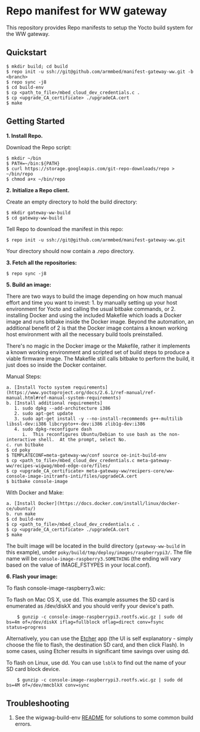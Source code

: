 Repo manifest for WW gateway
=============================================
This repository provides Repo manifests to setup the Yocto build system for the WW gateway.

Quickstart
----------
    $ mkdir build; cd build
    $ repo init -u ssh://git@github.com/armmbed/manifest-gateway-ww.git -b <branch>
    $ repo sync -j8
    $ cd build-env
    $ cp <path_to_file>/mbed_cloud_dev_credentials.c .
    $ cp <upgrade_CA_certificate> ./upgradeCA.cert
    $ make

Getting Started
---------------
**1.  Install Repo.**

Download the Repo script:

    $ mkdir ~/bin
    $ PATH=~/bin:${PATH}
    $ curl https://storage.googleapis.com/git-repo-downloads/repo > ~/bin/repo
    $ chmod a+x ~/bin/repo

**2.  Initialize a Repo client.**

Create an empty directory to hold the build directory:

    $ mkdir gateway-ww-build
    $ cd gateway-ww-build

Tell Repo to download the manifest in this repo:

    $ repo init -u ssh://git@github.com/armmbed/manifest-gateway-ww.git

Your directory should now contain a .repo directory.

**3.  Fetch all the repositories:**

    $ repo sync -j8

**5.  Build an image:**

There are two ways to build the image depending on how much manual effort and time you want to invest: 1. by manually setting up your host environment for Yocto and calling the usual bitbake commands, or 2. installing Docker and using the included Makefile which loads a Docker image and runs bitbake inside the Docker image.  Beyond the automation, an additional benefit of 2 is that the Docker image contains a known working host environment with all the necessary build tools preinstalled.

There's no magic in the Docker image or the Makefile, rather it implements a known working environment and scripted set of build steps to produce a viable firmware image.  The Makefile still calls bitbake to perform the build, it just does so inside the Docker container.

Manual Steps:

    a. [Install Yocto system requirements](https://www.yoctoproject.org/docs/2.6.1/ref-manual/ref-manual.html#ref-manual-system-requirements)
    b. [Install additional requirements]
       1. sudo dpkg --add-architecture i386
       2. sudo apt-get update
       3. sudo apt-get install -y --no-install-recommends g++-multilib libssl-dev:i386 libcrypto++-dev:i386 zlib1g-dev:i386
       4. sudo dpkg-reconfigure dash
          i.  This reconfigures Ubuntu/Debian to use bash as the non-interactive shell.  At the prompt, select No.
    c. run bitbake
    $ cd poky
    $ TEMPLATECONF=meta-gateway-ww/conf source oe-init-build-env
    $ cp <path_to_file>/mbed_cloud_dev_credentials.c meta-gateway-ww/recipes-wigwag/mbed-edge-core/files/
    $ cp <upgrade_CA_certificate> meta-gateway-ww/recipers-core/ww-console-image-initramfs-inti/files/upgradeCA.cert
    $ bitbake console-image

With Docker and Make:

    a. [Install Docker](https://docs.docker.com/install/linux/docker-ce/ubuntu/)
    b. run make
    $ cd build-env
    $ cp <path_to_file>/mbed_cloud_dev_credentials.c .
    $ cp <upgrade_CA_certificate> ./upgradeCA.cert
    $ make

The built image will be located in the build directory (`gateway-ww-build` in this example), under `poky/build/tmp/deploy/images/raspberrypi3/`. The file name will be `console-image-raspberry3.SOMETHING` (the ending will vary based on the value of IMAGE_FSTYPES in your local.conf).

**6. Flash your image:**

To flash console-image-raspberry3.wic:

To flash on Mac OS X, use dd.  This example assumes the SD card is enumerated as /dev/diskX and you should verify your device's path.

        $ gunzip -c console-image-raspberrypi3.rootfs.wic.gz | sudo dd bs=4m of=/dev/diskX iflag=fullblock oflag=direct conv=fsync status=progress

Alternatively, you can use the [Etcher](https://www.balena.io/etcher/) app (the UI is self explanatory - simply choose the file to flash, the destination SD card, and then click Flash). In some cases, using Etcher results in significant time savings over using dd.

To flash on Linux, use dd.  You can use `lsblk` to find out the name of your SD card block device.

        $ gunzip -c console-image-raspberrypi3.rootfs.wic.gz | sudo dd bs=4M of=/dev/mmcblkX conv=sync


Troubleshooting
---------------
1. See the wigwag-build-env [README](https://github.com/ARMmbed/wigwag-build-env/blob/master/README.md) for solutions to some common build errors.
